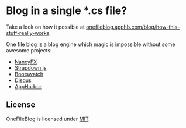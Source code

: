 # Blog in a single *.cs file?
Take a look on how it possible at [onefileblog.apphb.com/blog/how-this-stuff-really-works](onefileblog.apphb.com/blog/how-this-stuff-really-works).

One file blog is a blog engine which magic is impossible without some awesome projects:

* [NancyFX](http://nancyfx.org/)
* [Strapdown.js](http://strapdownjs.com/)
* [Bootswatch](http://bootswatch.com/)
* [Disqus](http://disqus.com/)
* [AppHarbor](https://appharbor.com/)

## License

OneFileBlog is licensed under [MIT](http://www.opensource.org/licenses/mit-license.php "Read more about the MIT license form").